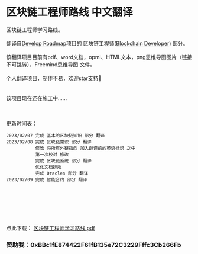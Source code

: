 # 区块链工程师路线 中文翻译<br>
区块链工程师学习路线。
<br>
<br>
翻译自[Develop Roadmap](https://roadmap.sh)项目的 区块链工程师([Blockchain Developer](https://roadmap.sh/blockchain)) 部分。<br>
<br>
该翻译项目目前有pdf、word文档，opml、HTML文本，png思维导图图片（链接不可跳转），Freemind思维导图 文件。<br>
<br>
个人翻译项目，制作不易，欢迎star支持👏
<br>
<br>
<br>
该项目现在还在施工中......
<br>
<br>
<br>

更新时间表：

    2023/02/07 完成 基本的区块链知识 部分 翻译
    2023/02/08 完成 区块链常识 部分 翻译
               修改 将所有外链指向 加入翻译前的英语标识 之中
               第一次校对 修改
               完成 区块链系统 部分 翻译
               优化文档排版
               完成 Oracles 部分 翻译
    2023/02/09 完成 智能合约 部分 翻译
               
<br>               
<br>
<br>
<br>
<br>
     
点此下载：
[区块链工程师学习路线.pdf](https://github.com/Web3-Club/Blockchain-Developer-roadmap_Chinese/files/10684006/default.pdf)
   
                
    
### 赞助我：0xBBc1fE874422F61fB135e72C3229Fffc3Cb266Fb
